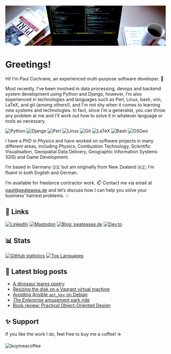 ![Banner image](https://github.com/paultcochrane/paultcochrane/blob/master/arbeitstisch-cover-bild-1600x400-3.png)

# Greetings!

Hi! I’m Paul Cochrane, an experienced multi-purpose software developer. :rocket:

Most recently, I’ve been involved in data processing, devops and backend
system development using Python and Django, however, I’m also experienced in
technologies and languages such as Perl, Linux, bash, vim, LaTeX, and git
(among others!), and I'm not shy when it comes to learning new systems and
technologies.  In fact, since I'm a generalist, you can throw any problem at
me and I'll work out how to solve it in whatever language or tools as
necessary.

![Python](https://img.shields.io/badge/python-3776AB.svg?style=flat&logo=python&logoColor=white&color=%233776AB)
![Django](https://img.shields.io/badge/django-092E20.svg?style=flat&logo=django&logoColor=white&color=%23092E20)
![Perl](https://img.shields.io/badge/perl-39457E.svg?style=flat&logo=perl&logoColor=white&color=%2339457E)
![Linux](https://img.shields.io/badge/linux-FCC624.svg?style=flat&logo=linux&logoColor=black&color=%23FCC624)
![Git](https://img.shields.io/badge/git-F05032.svg?style=flat&logo=git&logoColor=white&color=%23F05032)
![LaTeX](https://img.shields.io/badge/latex-008080.svg?style=flat&logo=latex&logoColor=white&color=%23008080)
![Bash](https://img.shields.io/badge/bash-4EAA25.svg?style=flat&logo=gnubash&logoColor=black&labelColor=white&color=%234EAA25)
![OSGeo](https://img.shields.io/badge/osgeo-4CB05B.svg?style=flat&logo=osgeo&logoColor=white&color=%234CB05B)

I have a PhD in Physics and have worked on software projects in many
different areas, including Physics, Combustion Technology, Scientific
Visualisation, Geospatial Data Delivery, Geographic Information Systems
(GIS) and Game Development.

I’m based in Germany :de: but am originally from New Zealand
:new_zealand:; I’m fluent in both English and German.

I’m available for freelance contractor work. :mailbox: Contact me via email at <a
href="mailto:paul@peateasea.de">paul@peateasea.de</a> and let’s discuss how
I can help you solve your business’ hairiest problems. :boom:

## :link: Links

[<img alt="LinkedIn" src="https://img.shields.io/badge/linkedin-%25236364FF.svg?style=for-the-badge&logo=linkedin&logoColor=white&color=%230A66C2&link=https%3A%2F%2Fwww.linkedin.com%2Fin%2Fpaultcochrane%2F">](https://www.linkedin.com/in/paultcochrane/)
[<img alt="Mastodon" src="https://img.shields.io/badge/mastodon-%25236364FF.svg?style=for-the-badge&logo=mastodon&logoColor=white&color=%236364FF&link=https%3A%2F%2Fmastodon.social%2F%40peateasea">](https://mastodon.social/@peateasea)
[<img alt="Blog: peateasea.de" src="https://img.shields.io/badge/peateasea.de-CC0000.svg?style=for-the-badge&logo=jekyll&logoColor=white&color=%23CC0000&link=https%3A%2F%2Fpeateasea.de">](https://peateasea.de)
[<img alt="Dev.to" src="https://img.shields.io/badge/dev.to-0A0A0A.svg?style=for-the-badge&logo=devdotto&color=%230A0A0A&link=https%3A%2F%2Fdev.to%2Fpeateasea">](https://dev.to/peateasea)

## :bar_chart: Stats

[![GitHub statistics](https://github-readme-stats.vercel.app/api?username=paultcochrane&theme=chartreuse-dark)](https://github.com/paultcochrane/github-readme-stats)
[![Top Languages](https://github-readme-stats.vercel.app/api/top-langs/?username=paultcochrane&layout=compact&theme=chartreuse-dark)](https://github.com/paultcochrane/github-readme-stats)

## :blue_book: Latest blog posts

<!-- BLOG-POST-LIST:START -->
- [A dinosaur learns poetry](https://peateasea.de/a-dinosaur-learns-poetry/)
- [Resizing the disk on a Vagrant virtual machine](https://peateasea.de/resizing-the-disk-on-a-vagrant-virtual-machine/)
- [Avoiding Ansible `apt_key` on Debian](https://peateasea.de/avoiding-ansible-apt-key-on-debian/)
- [*The Enterprise* amusement park ride](https://peateasea.de/enterprise-amusement-ride/)
- [Book review: Practical Object-Oriented Design](https://peateasea.de/book-review-practical-object-oriented-design/)
<!-- BLOG-POST-LIST:END -->

## :sparkles: Support

If you like the work I do, feel free to buy me a coffee! :coffee:

[<img align="left" src="https://cdn.buymeacoffee.com/buttons/v2/default-yellow.png" height="50" width="210" alt="buymeacoffee">](https://www.buymeacoffee.com/peateasea)
